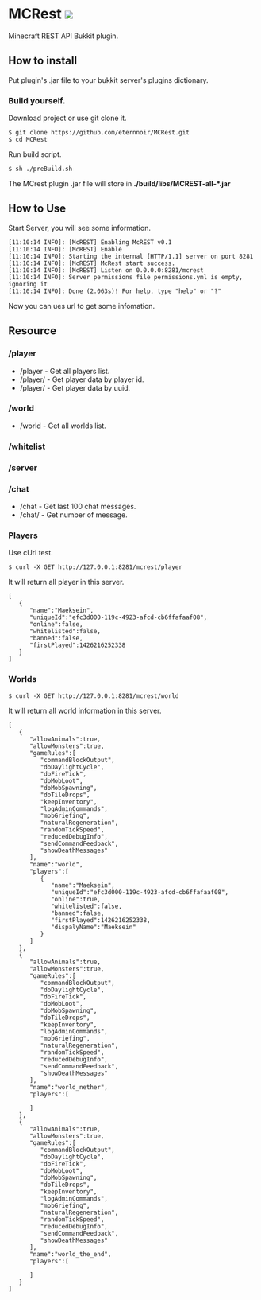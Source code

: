 # MCRest ![](https://travis-ci.org/eternnoir/MCRest.svg?branch=develop)
Minecraft REST API Bukkit plugin.

## How to install

Put plugin's .jar file to your bukkit server's plugins dictionary.

### Build yourself.

Download project or use git clone it.

```
$ git clone https://github.com/eternnoir/MCRest.git
$ cd MCRest
```

Run build script.

```
$ sh ./preBuild.sh
```

The MCrest plugin .jar file will store in **./build/libs/MCREST-all-*.jar**

## How to Use
Start Server, you will see some information.

```
[11:10:14 INFO]: [McREST] Enabling McREST v0.1
[11:10:14 INFO]: [McREST] Enable
[11:10:14 INFO]: Starting the internal [HTTP/1.1] server on port 8281
[11:10:14 INFO]: [McREST] McRest start success.
[11:10:14 INFO]: [McREST] Listen on 0.0.0.0:8281/mcrest
[11:10:14 INFO]: Server permissions file permissions.yml is empty, ignoring it
[11:10:14 INFO]: Done (2.063s)! For help, type "help" or "?"

```

Now you can ues url to get some infomation.

## Resource

### /player

* /player - Get all players list.
* /player/<playerId> - Get player data by player id.
* /player/<uuid> - Get player data by uuid.

### /world

* /world - Get all worlds list.

### /whitelist

### /server

### /chat
* /chat - Get last 100 chat messages.
* /chat/<messageNum> - Get number of message.

### Players
Use cUrl test.

```
$ curl -X GET http://127.0.0.1:8281/mcrest/player
```

It will return all player in this server.

```
[
   {
      "name":"Maeksein",
      "uniqueId":"efc3d000-119c-4923-afcd-cb6ffafaaf08",
      "online":false,
      "whitelisted":false,
      "banned":false,
      "firstPlayed":1426216252338
   }
]
```

### Worlds
```
$ curl -X GET http://127.0.0.1:8281/mcrest/world
```

It will return all world information in this server.

```
[
   {
      "allowAnimals":true,
      "allowMonsters":true,
      "gameRules":[
         "commandBlockOutput",
         "doDaylightCycle",
         "doFireTick",
         "doMobLoot",
         "doMobSpawning",
         "doTileDrops",
         "keepInventory",
         "logAdminCommands",
         "mobGriefing",
         "naturalRegeneration",
         "randomTickSpeed",
         "reducedDebugInfo",
         "sendCommandFeedback",
         "showDeathMessages"
      ],
      "name":"world",
      "players":[
         {
            "name":"Maeksein",
            "uniqueId":"efc3d000-119c-4923-afcd-cb6ffafaaf08",
            "online":true,
            "whitelisted":false,
            "banned":false,
            "firstPlayed":1426216252338,
            "dispalyName":"Maeksein"
         }
      ]
   },
   {
      "allowAnimals":true,
      "allowMonsters":true,
      "gameRules":[
         "commandBlockOutput",
         "doDaylightCycle",
         "doFireTick",
         "doMobLoot",
         "doMobSpawning",
         "doTileDrops",
         "keepInventory",
         "logAdminCommands",
         "mobGriefing",
         "naturalRegeneration",
         "randomTickSpeed",
         "reducedDebugInfo",
         "sendCommandFeedback",
         "showDeathMessages"
      ],
      "name":"world_nether",
      "players":[

      ]
   },
   {
      "allowAnimals":true,
      "allowMonsters":true,
      "gameRules":[
         "commandBlockOutput",
         "doDaylightCycle",
         "doFireTick",
         "doMobLoot",
         "doMobSpawning",
         "doTileDrops",
         "keepInventory",
         "logAdminCommands",
         "mobGriefing",
         "naturalRegeneration",
         "randomTickSpeed",
         "reducedDebugInfo",
         "sendCommandFeedback",
         "showDeathMessages"
      ],
      "name":"world_the_end",
      "players":[

      ]
   }
]
```
